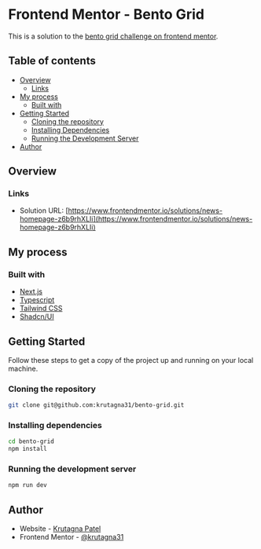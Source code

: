 # Frontend Mentor - Bento Grid

This is a solution to the [bento grid challenge on frontend mentor](https://www.frontendmentor.io/challenges/bento-grid-RMydElrlOj). 

## Table of contents

- [Overview](#overview)
  - [Links](#links)
- [My process](#my-process)
  - [Built with](#built-with)
- [Getting Started](#getting-started)
  - [Cloning the repository](#cloning-the-repository)
  - [Installing Dependencies](#installing-dependencies)
  - [Running the Development Server](#running-the-development-server)
- [Author](#author)

## Overview

### Links

- Solution URL: [https://www.frontendmentor.io/solutions/news-homepage-z6b9rhXLIi](https://www.frontendmentor.io/solutions/news-homepage-z6b9rhXLIi)

## My process

### Built with

- [Next.js](https://nextjs.org/)
- [Typescript](https://www.typescriptlang.org/)
- [Tailwind CSS](https://tailwindcss.com/)
- [Shadcn/UI](https://ui.shadcn.com/)

## Getting Started

Follow these steps to get a copy of the project up and running on your local machine.

### Cloning the repository

```sh
git clone git@github.com:krutagna31/bento-grid.git
```

### Installing dependencies

```sh
cd bento-grid
npm install
```

### Running the development server

```sh
npm run dev
```

## Author

- Website - [Krutagna Patel](https://flowcv.me/krutagna-patel)
- Frontend Mentor - [@krutagna31](https://www.frontendmentor.io/profile/krutagna31)
